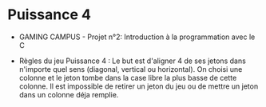 # Puissance 4
- GAMING CAMPUS -
Projet n°2: Introduction à la programmation avec le C

- Règles du jeu Puissance 4 : 
Le but est d'aligner 4 de ses jetons dans n'importe quel sens (diagonal, vertical ou horizontal).
On choisi une colonne et le jeton tombe dans la case libre la plus basse de cette colonne.
Il est impossible de retirer un jeton du jeu ou de mettre un jeton dans un colonne déja remplie.
